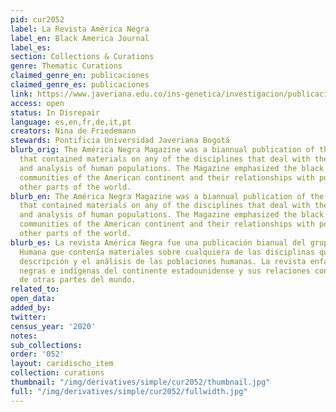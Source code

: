 ```yaml
---
pid: cur2052
label: La Revista América Negra
label_en: Black America Journal
label_es:
section: Collections & Curations
genre: Thematic Curations
claimed_genre_en: publicaciones
claimed_genre_es: publicaciones
link: https://www.javeriana.edu.co/ins-genetica/investigacion/publicaciones/libros/america-negra
access: open
status: In Disrepair
language: es,en,fr,de,it,pt
creators: Nina de Friedemann
stewards: Pontificia Universidad Javeriana Bogotá
blurb_orig: The América Negra Magazine was a biannual publication of the Human Expedition
  that contained materials on any of the disciplines that deal with the description
  and analysis of human populations. The Magazine emphasized the black and indigenous
  communities of the American continent and their relationships with populations from
  other parts of the world.
blurb_en: The América Negra Magazine was a biannual publication of the Human Expedition
  that contained materials on any of the disciplines that deal with the description
  and analysis of human populations. The Magazine emphasized the black and indigenous
  communities of the American continent and their relationships with populations from
  other parts of the world.
blurb_es: La revista América Negra fue una publicación bianual del grupo Expedición
  Humana que contenía materiales sobre cualquiera de las disciplinas que tratan la
  descripción y el análisis de las poblaciones humanas. La revista enfatizó las comunidades
  negras e indígenas del continente estadounidense y sus relaciones con las poblaciones
  de otras partes del mundo.
related_to:
open_data:
added_by:
twitter:
census_year: '2020'
notes:
sub_collections:
order: '052'
layout: caridischo_item
collection: curations
thumbnail: "/img/derivatives/simple/cur2052/thumbnail.jpg"
full: "/img/derivatives/simple/cur2052/fullwidth.jpg"
---
```

